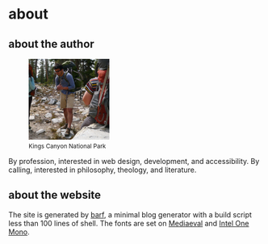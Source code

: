 # about

## about the author

<figure>
	<img src="/public/self.jpeg" alt="Backpacking in Kings Canyon National Park (September 2019)" width="160">
	<figcaption>
		<small>Kings Canyon National Park</small>
	</figcaption>
</figure>

By profession, interested in web design, development, and accessibility. By calling, interested in philosophy, theology, and literature.

## about the website

The site is generated by [barf](https://barf.btxx.org/), a minimal blog generator with a build script less than 100 lines of shell. The fonts are set on [Mediaeval](https://www.stormtype.com/families/mediaeval) and [Intel One Mono](https://www.intel.com/content/www/us/en/company-overview/one-monospace-font.html).